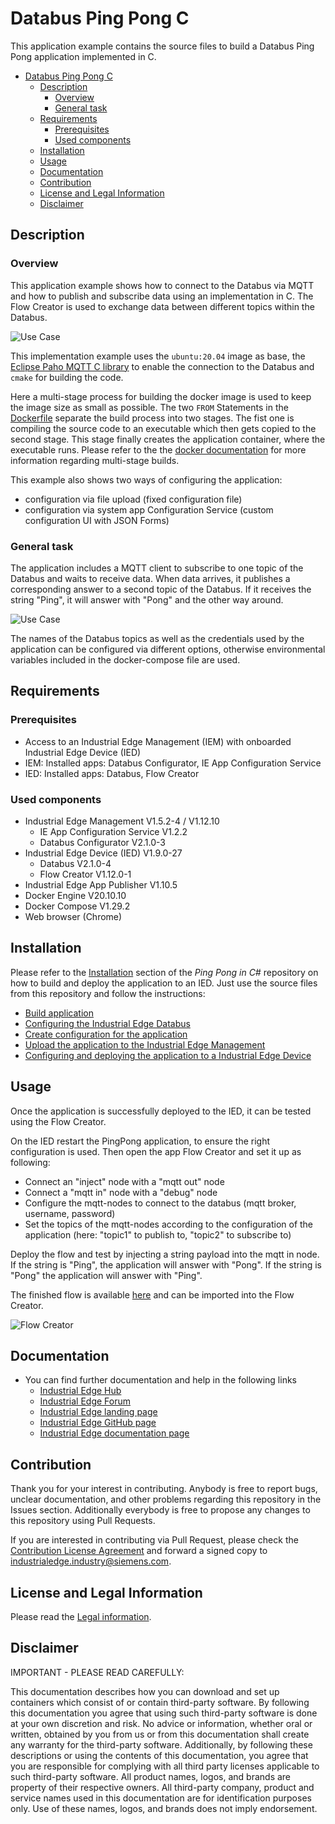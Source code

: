 # Databus Ping Pong C

This application example contains the source files to build a Databus Ping Pong application implemented in C.

- [Databus Ping Pong C](#databus-ping-pong-c)
  - [Description](#description)
    - [Overview](#overview)
    - [General task](#general-task)
  - [Requirements](#requirements)
    - [Prerequisites](#prerequisites)
    - [Used components](#used-components)
  - [Installation](#installation)
  - [Usage](#usage)
  - [Documentation](#documentation)
  - [Contribution](#contribution)
  - [License and Legal Information](#license-and-legal-information)
  - [Disclaimer](#disclaimer)

## Description

### Overview

This application example shows how to connect to the Databus via MQTT and how to publish and subscribe data using an implementation in C.
The Flow Creator is used to exchange data between different topics within the Databus.

![Use Case](/docs/graphics/Overview.png)

This implementation example uses the ``ubuntu:20.04`` image as base, the [Eclipse Paho MQTT C library](https://github.com/eclipse/paho.mqtt.c) to enable the connection to the Databus and ``cmake`` for building the code.

Here a multi-stage process for building the docker image is used to keep the image size as small as possible. The two ``FROM`` Statements in the [Dockerfile](src/Dockerfile) separate the build process into two stages.
The fist one is compiling the source code to an executable which then gets copied to the second stage. This stage finally creates the application container, where the executable runs. Please refer to the the [docker documentation](https://docs.docker.com/develop/develop-images/multistage-build/) for more information regarding multi-stage builds.

This example also shows two ways of configuring the application:

- configuration via file upload (fixed configuration file)
- configuration via system app Configuration Service (custom configuration UI with JSON Forms)

### General task

The application includes a MQTT client to subscribe to one topic of the Databus and waits to receive data. When data arrives, it publishes a corresponding answer to a second topic of the Databus. If it receives the string "Ping", it will answer with "Pong" and the other way around.

![Use Case](/docs/graphics/PingPongFlow.png)

The names of the Databus topics as well as the credentials used by the application can be configured via different options, otherwise environmental variables included in the docker-compose file are used.

## Requirements

###  Prerequisites

- Access to an Industrial Edge Management (IEM) with onboarded Industrial Edge Device (IED)
- IEM: Installed apps: Databus Configurator, IE App Configuration Service
- IED: Installed apps: Databus, Flow Creator

### Used components

- Industrial Edge Management V1.5.2-4 / V1.12.10
  - IE App Configuration Service V1.2.2
  - Databus Configurator V2.1.0-3
- Industrial Edge Device (IED) V1.9.0-27  
  - Databus V2.1.0-4
  - Flow Creator V1.12.0-1
- Industrial Edge App Publisher V1.10.5
- Docker Engine V20.10.10
- Docker Compose V1.29.2
- Web browser (Chrome)

## Installation

Please refer to the [Installation](https://github.com/industrial-edge/pingpong-csharp/blob/main/docs/Installation.md#installation) section of the *Ping Pong in C#* repository on how to build and deploy the application to an IED. Just use the source files from this repository and follow the instructions:

- [Build application](https://github.com/industrial-edge/pingpong-csharp/blob/main/docs/Installation.md#build-application)
- [Configuring the Industrial Edge Databus](https://github.com/industrial-edge/pingpong-csharp/blob/main/docs/Installation.md#configuring-the-industrial-edge-databus)
- [Create configuration for the application](https://github.com/industrial-edge/pingpong-csharp/blob/main/docs/Installation.md#create-configuration-for-the-application)
- [Upload the application to the Industrial Edge Management](https://github.com/industrial-edge/pingpong-csharp/blob/main/docs/Installation.md#create-configuration-for-the-application)
- [Configuring and deploying the application to a Industrial Edge Device](https://github.com/industrial-edge/pingpong-csharp/blob/main/docs/Installation.md#configuring-and-deploying-the-application-to-a-industrial-edge-device)

## Usage

Once the application is successfully deployed to the IED, it can be tested using the Flow Creator.

On the IED restart the PingPong application, to ensure the right configuration is used. Then open the app Flow Creator and set it up as following:

- Connect an "inject" node with a "mqtt out" node
- Connect a "mqtt in" node with a "debug" node
- Configure the mqtt-nodes to connect to the databus (mqtt broker, username, password)
- Set the topics of the mqtt-nodes according to the configuration of the application (here: "topic1" to publish to, "topic2" to subscribe to)

Deploy the flow and test by injecting a string payload into the mqtt in node. If the string is "Ping", the application will answer with "Pong". If the string is "Pong" the application will answer with "Ping".

The finished flow is available [here](/src/Flow_Pingpong_Test.json) and can be imported into the Flow Creator.

![Flow Creator](/docs/graphics/FlowCreator.png)

## Documentation
 
- You can find further documentation and help in the following links
  - [Industrial Edge Hub](https://iehub.eu1.edge.siemens.cloud/#/documentation)
  - [Industrial Edge Forum](https://forum.mendix.com/link/space/industrial-edge)
  - [Industrial Edge landing page](https://new.siemens.com/global/en/products/automation/topic-areas/industrial-edge/simatic-edge.html)
  - [Industrial Edge GitHub page](https://github.com/industrial-edge)
  - [Industrial Edge documentation page](https://docs.eu1.edge.siemens.cloud/index.html)
  
## Contribution

Thank you for your interest in contributing. Anybody is free to report bugs, unclear documentation, and other problems regarding this repository in the Issues section.
Additionally everybody is free to propose any changes to this repository using Pull Requests.

If you are interested in contributing via Pull Request, please check the [Contribution License Agreement](Siemens_CLA_1.1.pdf) and forward a signed copy to [industrialedge.industry@siemens.com](mailto:industrialedge.industry@siemens.com?subject=CLA%20Agreement%20Industrial-Edge).

## License and Legal Information

Please read the [Legal information](LICENSE.txt).

## Disclaimer

IMPORTANT - PLEASE READ CAREFULLY:

This documentation describes how you can download and set up containers which consist of or contain third-party software. By following this documentation you agree that using such third-party software is done at your own discretion and risk. No advice or information, whether oral or written, obtained by you from us or from this documentation shall create any warranty for the third-party software. Additionally, by following these descriptions or using the contents of this documentation, you agree that you are responsible for complying with all third party licenses applicable to such third-party software. All product names, logos, and brands are property of their respective owners. All third-party company, product and service names used in this documentation are for identification purposes only. Use of these names, logos, and brands does not imply endorsement.
